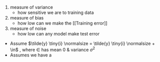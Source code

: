 1. measure of variance
	- how sensitive we are to training data
2. measure of bias
	- how low can we make the [[Training error]]
3. measure of noise
	- how low can any model make test error

- Assume $\tilde{y} \tiny{i} \normalsize = \tilde{y} \tiny{i} \normalsize + \in$ , where $\in$ has mean 0 & variance $\sigma ^2$
- Assumes we have a 
